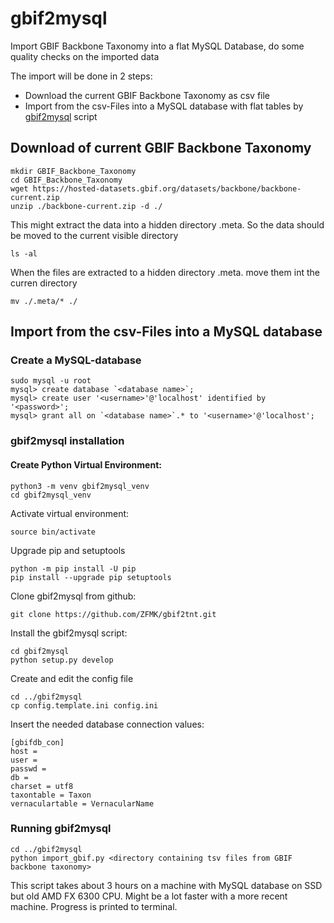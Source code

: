 # gbif2mysql
Import GBIF Backbone Taxonomy into a flat MySQL Database, do some quality checks on the imported data

The import will be done in 2 steps:

  - Download the current GBIF Backbone Taxonomy as csv file
  - Import from the csv-Files into a MySQL database with flat tables by [gbif2mysql](#gbif2mysql) script



## Download of current GBIF Backbone Taxonomy

    mkdir GBIF_Backbone_Taxonomy
    cd GBIF_Backbone_Taxonomy
    wget https://hosted-datasets.gbif.org/datasets/backbone/backbone-current.zip
    unzip ./backbone-current.zip -d ./
    
This might extract the data into a hidden directory .meta. So the data should be moved to the current visible directory

    ls -al

When the files are extracted to a hidden directory .meta. move them int the curren directory

    mv ./.meta/* ./

## Import from the csv-Files into a MySQL database

### Create a MySQL-database

    sudo mysql -u root
    mysql> create database `<database name>`;
    mysql> create user '<username>'@'localhost' identified by '<password>';
    mysql> grant all on `<database name>`.* to '<username>'@'localhost';


### gbif2mysql installation

#### Create Python Virtual Environment:


    python3 -m venv gbif2mysql_venv
    cd gbif2mysql_venv


Activate virtual environment:

    source bin/activate

Upgrade pip and setuptools

    python -m pip install -U pip
    pip install --upgrade pip setuptools

Clone gbif2mysql from github: 

    git clone https://github.com/ZFMK/gbif2tnt.git


Install the gbif2mysql script:

    cd gbif2mysql
    python setup.py develop

Create and edit the config file

    cd ../gbif2mysql
    cp config.template.ini config.ini

Insert the needed database connection values:

    [gbifdb_con]
    host = 
    user = 
    passwd =  
    db = 
    charset = utf8
    taxontable = Taxon
    vernaculartable = VernacularName

### Running gbif2mysql

    cd ../gbif2mysql
    python import_gbif.py <directory containing tsv files from GBIF backbone taxonomy>


This script takes about 3 hours on a machine with MySQL database on SSD but old AMD FX 6300 CPU. Might be a lot faster with a more recent machine. Progress is printed to terminal.

